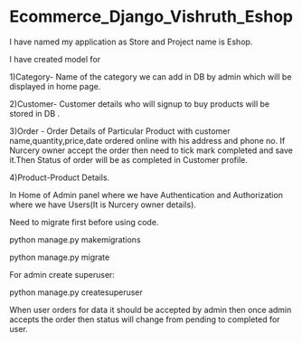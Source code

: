 # Ecommerce_Django_Vishruth_Eshop

I have named my application as Store and Project name is Eshop.

I have created model for 

 1)Category- Name of the category we can add in DB by admin which will be displayed in home page.
 
 2)Customer- Customer details who will signup to buy products will be stored in DB .
 
 3)Order - Order Details of Particular Product with customer name,quantity,price,date ordered online with his address and phone no.
 If Nurcery owner accept the order then need to tick mark completed and save it.Then Status of order will be as completed in Customer profile.
 
 4)Product-Product Details.


 In Home of Admin panel where we have Authentication and Authorization where we have Users(It is Nurcery owner details).
 
 Need to migrate first before using code.
 
 python manage.py makemigrations
 
 python manage.py migrate
 
 For admin create superuser:
 
 python manage.py createsuperuser
 
 When user orders for data it should be accepted by admin then once admin accepts the order then status will change from pending to completed for user.
